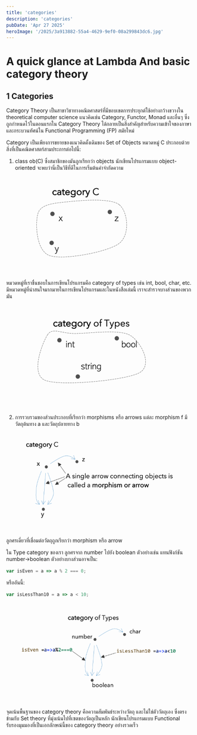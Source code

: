 ```yaml
---
title: 'categories'
description: 'categories'
pubDate: 'Apr 27 2025'
heroImage: '/2025/3a913882-55a4-4629-9ef0-08a299843dc6.jpg'
---
```

# A quick glance at Lambda And basic category theory

## 1 Categories

Category Theory เป็นสาขาวิชาทางคณิตศาสตร์ที่มีขอบเขตการประยุกต์ใช้อย่างกว้างขวางใน theoretical computer science แนวคิดเช่น Category, Functor, Monad และอื่นๆ ซึ่งถูกกำหนดไว้ในตอนแรกใน Category Theory ได้กลายเป็นสิ่งสำคัญสำหรับความเข้าใจของภาษาและกระบวนทัศน์ใน Functional Programming (FP) สมัยใหม่

Category เป็นเพียงการขยายของแนวคิดดั้งเดิมของ Set of Objects หมวดหมู่ C ประกอบด้วยสิ่งที่เป็นคณิตศาสตร์สามประการต่อไปนี้:

1. class ob(C) ซึ่งสมาชิกของมันถูกเรียกว่า objects นักเขียนโปรแกรมแบบ object-oriented จะพบว่านี่เป็นวิธีที่ดีในการเริ่มต้นคำจำกัดความ

![53eb4bba-471c-4cf2-83de-8cfa56c23721](/public/books/functional-programming-in-js-with-categories/53eb4bba-471c-4cf2-83de-8cfa56c23721.png)

หมวดหมู่ที่เราชื่นชอบในการเขียนโปรแกรมคือ category of types เช่น int, bool, char, etc. มีหมวดหมู่ที่น่าสนใจมากมายในการเขียนโปรแกรมและในหนังสือเล่มนี้ เราจะสำรวจบางส่วนของพวกมัน

![53eb4bba-471c-4cf2-83de-8cfa56c23721](/public/books/functional-programming-in-js-with-categories/cd9cfbc2-386e-4bff-b383-79c742811299.png)


2. การรวบรวมของส่วนประกอบที่เรียกว่า morphisms หรือ arrows แต่ละ morphism f มีวัตถุต้นทาง a และวัตถุปลายทาง b

![53eb4bba-471c-4cf2-83de-8cfa56c23721](/public/books/functional-programming-in-js-with-categories/a59c4211-c2ab-42ce-a302-22ada01ff1b3.png)

ลูกศรเดี่ยวที่เชื่อมต่อวัตถุถูกเรียกว่า morphism หรือ arrow

ใน Type category ของเรา ลูกศรจาก number ไปยัง boolean ตัวอย่างเช่น แทนฟังก์ชัน number→boolean ตัวอย่างบางส่วนอาจเป็น:

```js
var isEven = a => a % 2 === 0;
```

หรืออันนี้:

```js
var isLessThan10 = a => a < 10;
```

![53eb4bba-471c-4cf2-83de-8cfa56c23721](/public/books/functional-programming-in-js-with-categories/83944761-5d5d-4f0c-85ee-1a0faa3944d6.png)

จุดเน้นพื้นฐานของ category theory คือความสัมพันธ์ระหว่างวัตถุ และไม่ใช่ตัววัตถุเอง ซึ่งตรงข้ามกับ Set theory ที่มุ่งเน้นไปที่เซตของวัตถุเป็นหลัก นักเขียนโปรแกรมแบบ Functional รับรองมุมมองที่เป็นเอกลักษณ์นี้ของ category theory อย่างรวดเร็ว